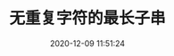 ---
title: 无重复字符的最长子串
date: 2020-12-09 11:51:24
description: 无重复字符的最长子串。
tags:
- 算法
- tensorflow
- mnist
- Python
nav:
- 测试文章&翻译
categories:
- 算法学习
top: 2
github: https://github.com/geektutu/tensorflow-tutorial-samples
image: post/tensorflow-mnist-simplest/xxx.jpg
---